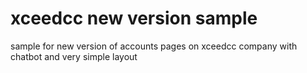 # xceedcc new version sample

sample for new version of accounts pages on xceedcc company with chatbot and very simple layout
